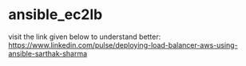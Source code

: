 # ansible_ec2lb

visit the link given below to understand better:<BR>
https://www.linkedin.com/pulse/deploying-load-balancer-aws-using-ansible-sarthak-sharma
